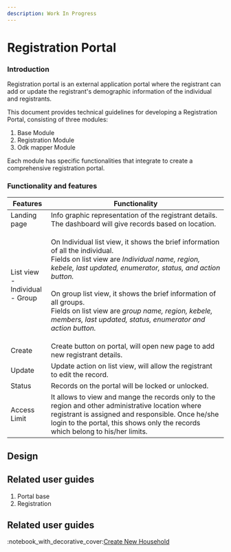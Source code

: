 ```yaml
---
description: Work In Progress
---
```


# Registration Portal

### Introduction

Registration portal is an external application portal where the registrant can add or update the registrant's demographic information of the individual and registrants.

This document provides technical guidelines for developing a Registration Portal, consisting of three modules:

1. Base Module
2. Registration Module
3. Odk mapper Module

Each module has specific functionalities that integrate to create a comprehensive registration portal.

### Functionality and features

| Features                                     | Functionality                                                                                                                                                                                                                                                                                                                                                                                                                 |
| -------------------------------------------- | ----------------------------------------------------------------------------------------------------------------------------------------------------------------------------------------------------------------------------------------------------------------------------------------------------------------------------------------------------------------------------------------------------------------------------- |
| Landing page                                 | Info graphic representation of the registrant details.  The dashboard will give records based on location.                                                                                                                                                                                                                                                                                                                    |
| <p>List view<br>- Individual <br>- Group</p> | <p>On Individual list view, it shows the brief information of all the individual. <br>Fields on list view are <em>Individual name,  region, kebele, last updated, enumerator, status, and action button.</em><br><br>On group list view, it shows the  brief information of all groups. <br>Fields on list view are <em>group name, region, kebele, members, last updated, status, enumerator and action button.</em><br></p> |
| Create                                       | Create button on portal, will open new page to add new registrant details.                                                                                                                                                                                                                                                                                                                                                    |
| Update                                       | Update action on list view, will allow the registrant to edit the record.                                                                                                                                                                                                                                                                                                                                                     |
| Status                                       | Records on the portal will be locked or  unlocked.                                                                                                                                                                                                                                                                                                                                                                            |
| Access Limit                                 | It allows to view and mange the records only to the region and other administrative location where registrant is assigned and responsible. Once he/she login to the portal, this shows only the records which belong to his/her limits.                                                                                                                                                                                       |

## Design

###

## Related user guides

1. Portal base
2. Registration&#x20;

##

## Related user guides

:notebook\_with\_decorative\_cover:[Create New Household](user-guides/create-a-new-household.md)

